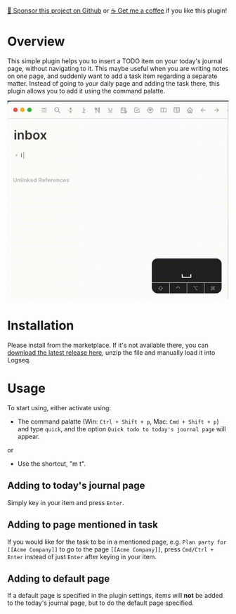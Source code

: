 [:gift_heart: Sponsor this project on Github](https://github.com/sponsors/hkgnp) or [:coffee: Get me a coffee](https://www.buymeacoffee.com/hkgnp.dev) if you like this plugin!

# Overview

This simple plugin helps you to insert a TODO item on your today's journal page, without navigating to it. This maybe useful when you are writing notes on one page, and suddenly want to add a task item regarding a separate matter. Instead of going to your daily page and adding the task there, this plugin allows you to add it using the command palatte.

![](/screenshots/demo.gif)

# Installation

Please install from the marketplace. If it's not available there, you can [download the latest release here](https://github.com/hkgnp/logseq-quicktodo-plugin/releases), unzip the file and manually load it into Logseq.

# Usage

To start using, either activate using:

- The command palatte (Win: `Ctrl + Shift + p`, Mac: `Cmd + Shift + p`) and type `quick`, and the option `Quick todo to today's journal page` will appear.

or

- Use the shortcut, "m t".

## Adding to today's journal page

Simply key in your item and press `Enter`.

## Adding to page mentioned in task

If you would like for the task to be in a mentioned page, e.g. `Plan party for [[Acme Company]]` to go to the page `[[Acme Company]]`, press `Cmd/Ctrl + Enter` instead of just `Enter` after keying in your item.

## Adding to default page

If a default page is specified in the plugin settings, items will **not** be added to the today's journal page, but to do the default page specified.
